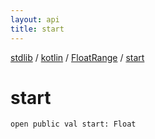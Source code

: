 ```yaml
---
layout: api
title: start
---
```

[stdlib](../../index.html) / [kotlin](../index.html) / [FloatRange](index.html) / [start](start.html)

# start

```
open public val start: Float
```
